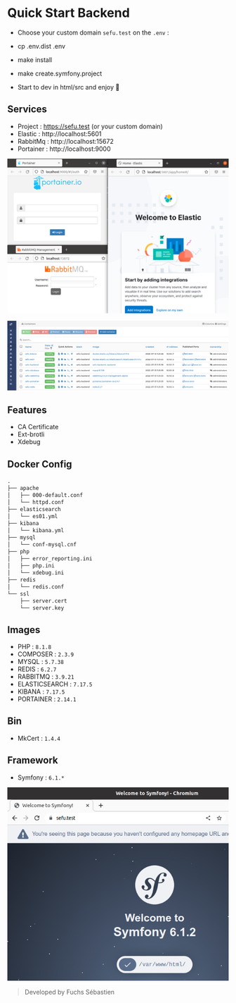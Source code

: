 # Quick Start Backend

- Choose your custom domain `sefu.test` on the `.env` :
- cp .env.dist .env
- make install
- make create.symfony.project

- Start to dev in html/src and enjoy :zany_face:

## Services

- Project : https://sefu.test (or your custom domain)
- Elastic : http://localhost:5601
- RabbitMq : http://localhost:15672
- Portainer : http://localhost:9000

![services](./.docker/assets/services.png)

![services](./.docker/assets/containers.png)

## Features

- CA Certificate
- Ext-brotli
- Xdebug

## Docker Config

```shell
.
├── apache
│   ├── 000-default.conf
│   └── httpd.conf
├── elasticsearch
│   └── es01.yml
├── kibana
│   └── kibana.yml
├── mysql
│   └── conf-mysql.cnf
├── php
│   ├── error_reporting.ini
│   ├── php.ini
│   └── xdebug.ini
├── redis
│   └── redis.conf
└── ssl
    ├── server.cert
    └── server.key

```

## Images

- PHP : `8.1.8`
- COMPOSER : `2.3.9`
- MYSQL : `5.7.38`
- REDIS : `6.2.7`
- RABBITMQ : `3.9.21`
- ELASTICSEARCH : `7.17.5`
- KIBANA : `7.17.5`
- PORTAINER : `2.14.1`

## Bin

- MkCert : `1.4.4`

## Framework

- Symfony : `6.1.*`

![services](./.docker/assets/symfony-sample.png)

> Developed by Fuchs Sébastien